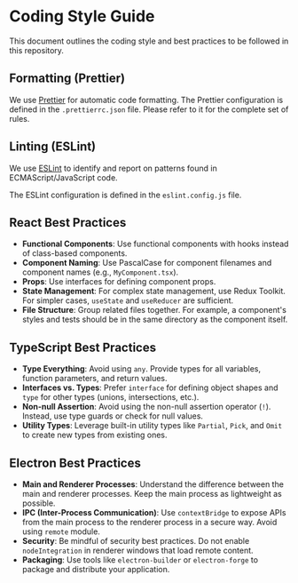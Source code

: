# Coding Style Guide

This document outlines the coding style and best practices to be followed in this repository. 

## Formatting (Prettier)

We use [Prettier](https://prettier.io/) for automatic code formatting. 
The Prettier configuration is defined in the `.prettierrc.json` file. Please refer to it for the complete set of rules.

## Linting (ESLint)

We use [ESLint](https://eslint.org/) to identify and report on patterns found in ECMAScript/JavaScript code.

The ESLint configuration is defined in the `eslint.config.js` file.

## React Best Practices

- **Functional Components**: Use functional components with hooks instead of class-based components.
- **Component Naming**: Use PascalCase for component filenames and component names (e.g., `MyComponent.tsx`).
- **Props**: Use interfaces for defining component props.
- **State Management**: For complex state management, use Redux Toolkit. For simpler cases, `useState` and `useReducer` are sufficient.
- **File Structure**: Group related files together. For example, a component's styles and tests should be in the same directory as the component itself.

## TypeScript Best Practices

- **Type Everything**: Avoid using `any`. Provide types for all variables, function parameters, and return values.
- **Interfaces vs. Types**: Prefer `interface` for defining object shapes and `type` for other types (unions, intersections, etc.).
- **Non-null Assertion**: Avoid using the non-null assertion operator (`!`). Instead, use type guards or check for null values.
- **Utility Types**: Leverage built-in utility types like `Partial`, `Pick`, and `Omit` to create new types from existing ones.

## Electron Best Practices

- **Main and Renderer Processes**: Understand the difference between the main and renderer processes. Keep the main process as lightweight as possible.
- **IPC (Inter-Process Communication)**: Use `contextBridge` to expose APIs from the main process to the renderer process in a secure way. Avoid using `remote` module.
- **Security**: Be mindful of security best practices. Do not enable `nodeIntegration` in renderer windows that load remote content.
- **Packaging**: Use tools like `electron-builder` or `electron-forge` to package and distribute your application.